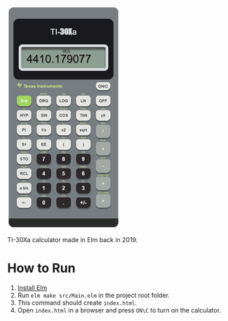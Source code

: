 ![calculator preview](other/preview.png)

TI-30Xa calculator made in Elm back in 2019.

# How to Run

1. [Install Elm](https://guide.elm-lang.org/install/elm.html)
2. Run `elm make src/Main.elm` in the project root folder.
3. This command should create `index.html`.
4. Open `index.html` in a browser and press `ON\C` to turn on the calculator.
